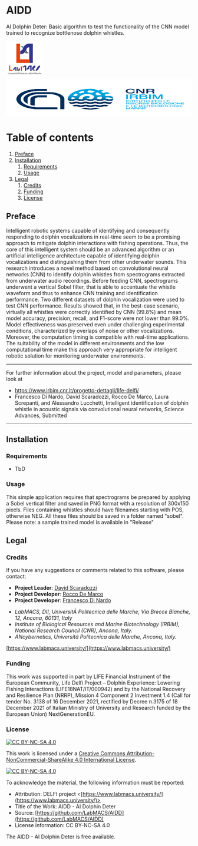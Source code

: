 # AIDD
AI Dolphin Deter: Basic algorithm to test the functionality of the CNN model trained to recognize bottlenose dolphin whistles.

<p float="left">
<img src="https://github.com/LabMACS/AIDD/blob/main/images/Extended_Logo.png" width="100" height="100">
<img src="https://github.com/LabMACS/AIDD/blob/main/images/CNR-IRBIM_colori.png" width="600" height="100">
</p>

# Table of contents
1. [Preface](#preface)
2. [Installation](#installation)
    1. [Requirements](#requirements)
    2. [Usage](#run)
3. [Legal](#legal)
    1. [Credits](#credits)
    2. [Funding](#funding) 
    3. [License](#license)
     

## Preface <a name="preface"></a>
Intelligent robotic systems capable of identifying and consequently responding to dolphin vocalizations in real-time seem to be a promising approach to mitigate dolphin interactions with fishing operations. Thus, the core of this intelligent system should be an advanced algorithm or an artificial intelligence architecture capable of identifying dolphin vocalizations and distinguishing them from other underwater sounds. This research introduces a novel method based on convolutional neural networks (CNN) to identify dolphin whistles from spectrograms extracted from underwater audio recordings. Before feeding CNN, spectrograms underwent a vertical Sobel filter, that is able to accentuate the whistle waveform and thus to enhance CNN training and identification performance. Two different datasets of dolphin vocalization were used to test CNN performance. Results showed that, in the best-case scenario, virtually all whistles were correctly identified by CNN (99.8%) and mean model accuracy, precision, recall, and F1-score were not lower than 99.0%. Model effectiveness was preserved even under challenging experimental conditions, characterized by overlaps of noise or other vocalizations. Moreover, the computation timing is compatible with real-time applications. The suitability of the model in different environments and the low computational time make this approach very appropriate for intelligent robotic solution for monitoring underwater environments.


  
***
For further information about the project, model and parameters, please look at 
- https://www.irbim.cnr.it/progetto-dettagli/life-delfi/
- Francesco Di Nardo, David Scaradozzi, Rocco De Marco, Laura Screpanti, and Alessandro Lucchetti, Intelligent identification of dolphin whistle in acoustic signals via convolutional neural networks, Science Advances, Submitted
***

## Installation <a name="installation"></a>
### Requirements <a name="requirements"></a>
* TbD 
  
### Usage <a name="run"></a>
This simple application requires that spectrograms be prepared by applying a Sobel vertical filter and saved in PNG format with a resolution of 300x150 pixels. Files containing whistles should have filenames starting with POS, otherwise NEG. All these files should be saved in a folder named "sobel". Please note: a sample trained model is available in "Release"

## Legal <a name="legal"></a>
### Credits <a name="credits"></a>
If you have any suggestions or comments related to this software, please contact:
* **Project Leader**: [David Scaradozzi](mailto:d.scaradozzi@univpm.it)
* **Project Developer**: [Rocco De Marco](mailto:rocco.demarco@cnr.it)
* **Project Developer**: [Francesco Di Nardo](mailto:f.dinardo@univpm.it)

- *LabMACS, DII, UniversitÃ  Politecnica delle Marche, Via Brecce Bianche, 12, Ancona, 60131, Italy*
- *Institute of Biological Resources and Marine Biotechnology (IRBIM), National Research Council (CNR), Ancona, Italy.*
- *ANcybernetics, Università Politecnica delle Marche, Ancona, Italy.*

[https://www.labmacs.university/](https://www.labmacs.university/)

### Funding <a name="funding"></a> 
This work was supported in part by LIFE Financial Instrument of the European Community, Life Delfi Project – Dolphin Experience: Lowering Fishing Interactions (LIFE18NAT/IT/000942) and by the National Recovery and Resilience Plan (NRRP), Mission 4 Component 2 Investment 1.4 (Call for tender No. 3138 of 16 December 2021, rectified by Decree n.3175 of 18 December 2021 of Italian Ministry of University and Research funded by the European Union) NextGenerationEU.

### License <a name="license"></a>
[![CC BY-NC-SA 4.0][cc-by-nc-sa-shield]][cc-by-nc-sa]

This work is licensed under a
[Creative Commons Attribution-NonCommercial-ShareAlike 4.0 International License][cc-by-nc-sa].

[![CC BY-NC-SA 4.0][cc-by-nc-sa-image]][cc-by-nc-sa]

[cc-by-nc-sa]: http://creativecommons.org/licenses/by-nc-sa/4.0/
[cc-by-nc-sa-image]: https://licensebuttons.net/l/by-nc-sa/4.0/88x31.png
[cc-by-nc-sa-shield]: https://img.shields.io/badge/License-CC%20BY--NC--SA%204.0-lightgrey.svg

To acknowledge the material, the following information must be reported:
* Attribution: DELFI project
             <[https://www.labmacs.university/](https://www.labmacs.university/)> 
* Title of the Work: AIDD - AI Dolphin Deter 
* Source: [https://github.com/LabMACS/AIDD](https://github.com/LabMACS/AIDD)
* License information: CC BY-NC-SA 4.0

The AIDD - AI Dolphin Deter is free available.

